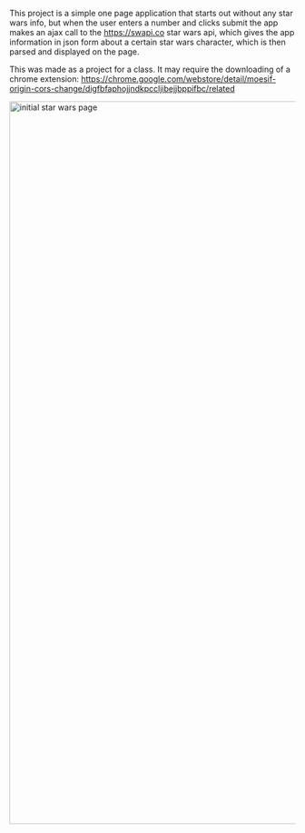 This project is a simple one page application that starts out without any star wars info, but when the user enters a number and clicks submit the app makes an ajax call to the https://swapi.co star wars api, which gives the app information in json form about a certain star wars character, which is then parsed and displayed on the page. 

This was made as a project for a class. It may require the downloading of a chrome extension: https://chrome.google.com/webstore/detail/moesif-origin-cors-change/digfbfaphojjndkpccljibejjbppifbc/related

<img width="1273" alt="initial star wars page" src="https://user-images.githubusercontent.com/25092249/35261030-9ac5c016-ffcb-11e7-9f84-b6de51c511c9.png">
